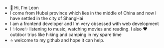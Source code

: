 - 👋 Hi, I'm Leon
- I come from Hubei province which lies in the middle of China and now I have settled in the city of ShangHai
- I am a frontend developer and I'm very obsessed with web development 
- I ✨love✨ listening to music, watching movies and reading. I also :heart: outdoor trips like hiking and camping in my spare time
- :star: welcome to my github and hope it can help.
